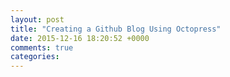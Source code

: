 ```yaml
---
layout: post
title: "Creating a Github Blog Using Octopress"
date: 2015-12-16 18:20:52 +0000
comments: true
categories: 
---
```

